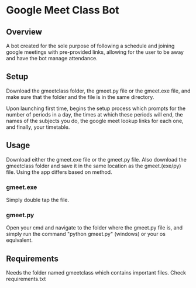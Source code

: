 # Google Meet Class Bot

## Overview

A bot created for the sole purpose of following a schedule and joining google meetings with pre-provided links, allowing for the user to be away and have the bot manage attendance.

## Setup

Download the gmeetclass folder, the gmeet.py file or the gmeet.exe file, and make sure that the folder and the file is in the same directory.

Upon launching first time, begins the setup process which prompts for the number of periods in a day, the times at which these periods will end, the names of the subjects you do, the google meet lookup links for each one, and finally, your timetable.

## Usage
Download either the gmeet.exe file or the gmeet.py file. Also download the gmeetclass folder and save it in the same location as the gmeet.(exe/py) file. Using the app differs based on method.

### gmeet.exe

Simply double tap the file.

### gmeet.py

Open your cmd and navigate to the folder where the gmeet.py file is, and simply run the command "python gmeet.py" (windows) or your os equivalent.


## Requirements
Needs the folder named gmeetclass which contains important files.
Check requirements.txt